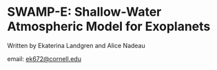 # SWAMP-E: Shallow-Water Atmospheric Model for Exoplanets

Written by Ekaterina Landgren and Alice Nadeau

email: ek672@cornell.edu
